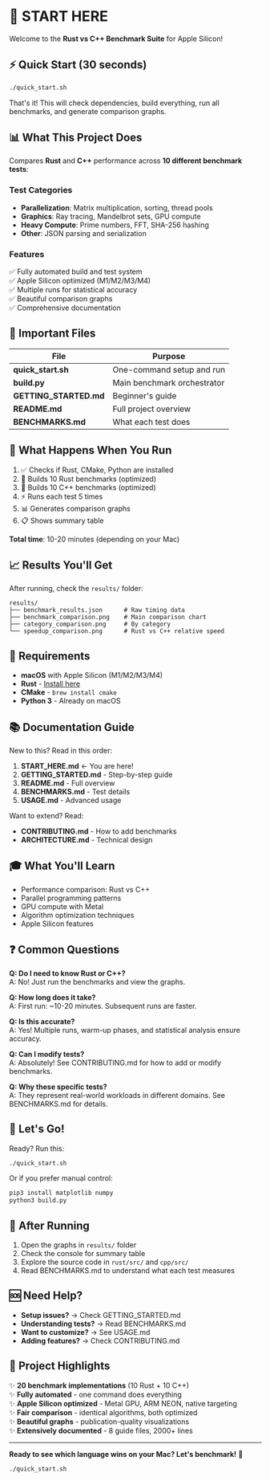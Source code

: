 # 🚀 START HERE

Welcome to the **Rust vs C++ Benchmark Suite** for Apple Silicon!

## ⚡ Quick Start (30 seconds)

```bash
./quick_start.sh
```

That's it! This will check dependencies, build everything, run all benchmarks, and generate comparison graphs.

## 📊 What This Project Does

Compares **Rust** and **C++** performance across **10 different benchmark tests**:

### Test Categories
- **Parallelization**: Matrix multiplication, sorting, thread pools
- **Graphics**: Ray tracing, Mandelbrot sets, GPU compute
- **Heavy Compute**: Prime numbers, FFT, SHA-256 hashing
- **Other**: JSON parsing and serialization

### Features
✅ Fully automated build and test system  
✅ Apple Silicon optimized (M1/M2/M3/M4)  
✅ Multiple runs for statistical accuracy  
✅ Beautiful comparison graphs  
✅ Comprehensive documentation  

## 📁 Important Files

| File | Purpose |
|------|---------|
| **quick_start.sh** | One-command setup and run |
| **build.py** | Main benchmark orchestrator |
| **GETTING_STARTED.md** | Beginner's guide |
| **README.md** | Full project overview |
| **BENCHMARKS.md** | What each test does |

## 🎯 What Happens When You Run

1. ✅ Checks if Rust, CMake, Python are installed
2. 🔨 Builds 10 Rust benchmarks (optimized)
3. 🔨 Builds 10 C++ benchmarks (optimized)
4. ⚡ Runs each test 5 times
5. 📊 Generates comparison graphs
6. 📋 Shows summary table

**Total time**: 10-20 minutes (depending on your Mac)

## 📈 Results You'll Get

After running, check the `results/` folder:

```
results/
├── benchmark_results.json      # Raw timing data
├── benchmark_comparison.png    # Main comparison chart
├── category_comparison.png     # By category
└── speedup_comparison.png      # Rust vs C++ relative speed
```

## 🔧 Requirements

- **macOS** with Apple Silicon (M1/M2/M3/M4)
- **Rust** - [Install here](https://rustup.rs)
- **CMake** - `brew install cmake`
- **Python 3** - Already on macOS

## 📚 Documentation Guide

New to this? Read in this order:

1. **START_HERE.md** ← You are here!
2. **GETTING_STARTED.md** - Step-by-step guide
3. **README.md** - Full overview
4. **BENCHMARKS.md** - Test details
5. **USAGE.md** - Advanced usage

Want to extend? Read:
- **CONTRIBUTING.md** - How to add benchmarks
- **ARCHITECTURE.md** - Technical design

## 🎓 What You'll Learn

- Performance comparison: Rust vs C++
- Parallel programming patterns
- GPU compute with Metal
- Algorithm optimization techniques
- Apple Silicon features

## ❓ Common Questions

**Q: Do I need to know Rust or C++?**  
A: No! Just run the benchmarks and view the graphs.

**Q: How long does it take?**  
A: First run: ~10-20 minutes. Subsequent runs are faster.

**Q: Is this accurate?**  
A: Yes! Multiple runs, warm-up phases, and statistical analysis ensure accuracy.

**Q: Can I modify tests?**  
A: Absolutely! See CONTRIBUTING.md for how to add or modify benchmarks.

**Q: Why these specific tests?**  
A: They represent real-world workloads in different domains. See BENCHMARKS.md for details.

## 🚀 Let's Go!

Ready? Run this:

```bash
./quick_start.sh
```

Or if you prefer manual control:

```bash
pip3 install matplotlib numpy
python3 build.py
```

## 🎉 After Running

1. Open the graphs in `results/` folder
2. Check the console for summary table
3. Explore the source code in `rust/src/` and `cpp/src/`
4. Read BENCHMARKS.md to understand what each test measures

## 🆘 Need Help?

- **Setup issues?** → Check GETTING_STARTED.md
- **Understanding tests?** → Read BENCHMARKS.md
- **Want to customize?** → See USAGE.md
- **Adding features?** → Check CONTRIBUTING.md

## 🌟 Project Highlights

✨ **20 benchmark implementations** (10 Rust + 10 C++)  
✨ **Fully automated** - one command does everything  
✨ **Apple Silicon optimized** - Metal GPU, ARM NEON, native targeting  
✨ **Fair comparison** - identical algorithms, both optimized  
✨ **Beautiful graphs** - publication-quality visualizations  
✨ **Extensively documented** - 8 guide files, 2000+ lines  

---

**Ready to see which language wins on your Mac? Let's benchmark!** 🏁

```bash
./quick_start.sh
```

